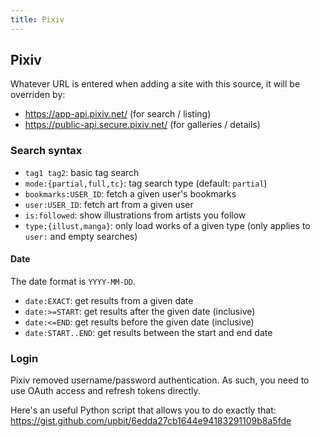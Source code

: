 ```yaml
---
title: Pixiv
---
```



## Pixiv

Whatever URL is entered when adding a site with this source, it will be overriden by:

* <https://app-api.pixiv.net/> (for search / listing)
* <https://public-api.secure.pixiv.net/> (for galleries / details)

### Search syntax

* `tag1 tag2`: basic tag search
* `mode:{partial,full,tc}`: tag search type (default: `partial`)
* `bookmarks:USER_ID`: fetch a given user's bookmarks
* `user:USER_ID`: fetch art from a given user
* `is:followed`: show illustrations from artists you follow
* `type:{illust,manga}`: only load works of a given type (only applies to `user:` and empty searches)

#### Date
The date format is `YYYY-MM-DD`.

* `date:EXACT`: get results from a given date
* `date:>=START`: get results after the given date (inclusive)
* `date:<=END`: get results before the given date (inclusive)
* `date:START..END`: get results between the start and end date

### Login

Pixiv removed username/password authentication.
As such, you need to use OAuth access and refresh tokens directly.

Here's an useful Python script that allows you to do exactly that:  
<https://gist.github.com/upbit/6edda27cb1644e94183291109b8a5fde>